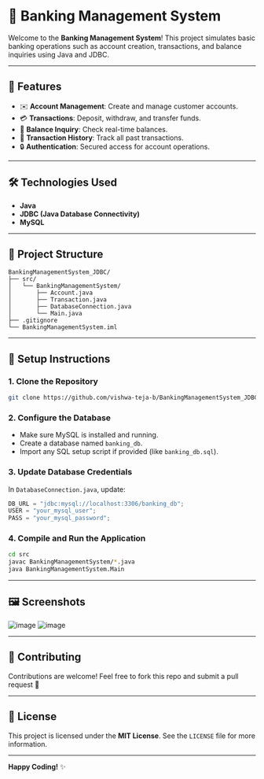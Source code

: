 # 🏦 Banking Management System

Welcome to the **Banking Management System**! This project simulates basic banking operations such as account creation, transactions, and balance inquiries using Java and JDBC.

---

## 🚀 Features

- ✉️ **Account Management**: Create and manage customer accounts.
- 💳 **Transactions**: Deposit, withdraw, and transfer funds.
- 💸 **Balance Inquiry**: Check real-time balances.
- 🔢 **Transaction History**: Track all past transactions.
- 🔒 **Authentication**: Secured access for account operations.

---

## 🛠️ Technologies Used

- **Java**
- **JDBC (Java Database Connectivity)**
- **MySQL**

---

## 📂 Project Structure

```
BankingManagementSystem_JDBC/
├── src/
│   └── BankingManagementSystem/
│       ├── Account.java
│       ├── Transaction.java
│       ├── DatabaseConnection.java
│       └── Main.java
├── .gitignore
└── BankingManagementSystem.iml
```

---

## 📃 Setup Instructions

### 1. Clone the Repository
```bash
git clone https://github.com/vishwa-teja-b/BankingManagementSystem_JDBC.git
```

### 2. Configure the Database
- Make sure MySQL is installed and running.
- Create a database named `banking_db`.
- Import any SQL setup script if provided (like `banking_db.sql`).

### 3. Update Database Credentials
In `DatabaseConnection.java`, update:
```java
DB_URL = "jdbc:mysql://localhost:3306/banking_db";
USER = "your_mysql_user";
PASS = "your_mysql_password";
```

### 4. Compile and Run the Application
```bash
cd src
javac BankingManagementSystem/*.java
java BankingManagementSystem.Main
```

---

## 🖼️ Screenshots
![image](https://github.com/user-attachments/assets/9bc5f31d-d78a-43a9-bd19-8bbb4035fdec)
![image](https://github.com/user-attachments/assets/680947e3-8ed4-4d50-9472-9a40746c2958)




---

## 👥 Contributing

Contributions are welcome! Feel free to fork this repo and submit a pull request 🚀

---

## 📄 License

This project is licensed under the **MIT License**. See the `LICENSE` file for more information.

---

**Happy Coding!** ✨

